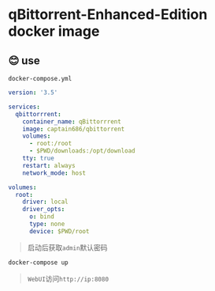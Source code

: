# qBittorrent-Enhanced-Edition docker image

## 😊 use

`docker-compose.yml`

```yml
version: '3.5'

services:
  qbittorrrent:
    container_name: qBittorrrent
    image: captain686/qbittorrent
    volumes:
      - root:/root
      - $PWD/downloads:/opt/download
    tty: true
    restart: always
    network_mode: host

volumes:
  root:
    driver: local
    driver_opts:
      o: bind
      type: none
      device: $PWD/root
```
> 启动后获取`admin`默认密码
```bash
docker-compose up
```
> `WebUI`访问`http://ip:8080`
